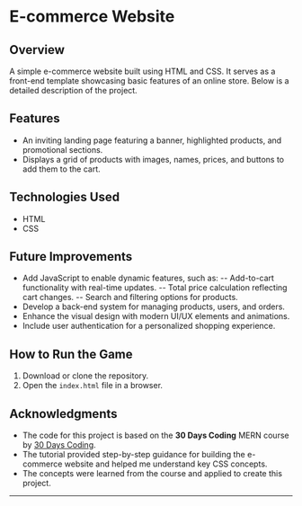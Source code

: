 # E-commerce Website

## Overview
A simple e-commerce website built using HTML and CSS. It serves as a front-end template showcasing basic features of an online store. Below is a detailed description of the project.

## Features
- An inviting landing page featuring a banner, highlighted products, and promotional sections.
- Displays a grid of products with images, names, prices, and buttons to add them to the cart.


## Technologies Used
- HTML
- CSS

## Future Improvements
- Add JavaScript to enable dynamic features, such as:
-- Add-to-cart functionality with real-time updates.
-- Total price calculation reflecting cart changes.
-- Search and filtering options for products.
- Develop a back-end system for managing products, users, and orders.
- Enhance the visual design with modern UI/UX elements and animations.
- Include user authentication for a personalized shopping experience.

## How to Run the Game
1. Download or clone the repository.
2. Open the `index.html` file in a browser.

## Acknowledgments
- The code for this project is based on the **30 Days Coding** MERN course by [30 Days Coding](https://courses.30dayscoding.com/).
- The tutorial provided step-by-step guidance for building the e-commerce website and helped me understand key CSS concepts.
- The concepts were learned from the course and applied to create this project.

---
